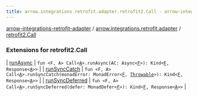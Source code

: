 ```yaml
---
title: arrow.integrations.retrofit.adapter.retrofit2.Call - arrow-integrations-retrofit-adapter
---
```


[arrow-integrations-retrofit-adapter](../../index.html) / [arrow.integrations.retrofit.adapter](../index.html) / [retrofit2.Call](./index.html)

### Extensions for retrofit2.Call

| [runAsync](run-async.html) | `fun <F, A> Call<`[`A`](run-async.html#A)`>.runAsync(AC: Async<`[`F`](run-async.html#F)`>): Kind<`[`F`](run-async.html#F)`, Response<`[`A`](run-async.html#A)`>>` |
| [runSyncCatch](run-sync-catch.html) | `fun <F, A> Call<`[`A`](run-sync-catch.html#A)`>.runSyncCatch(monadError: MonadError<`[`F`](run-sync-catch.html#F)`, `[`Throwable`](https://kotlinlang.org/api/latest/jvm/stdlib/kotlin/-throwable/index.html)`>): Kind<`[`F`](run-sync-catch.html#F)`, Response<`[`A`](run-sync-catch.html#A)`>>` |
| [runSyncDeferred](run-sync-deferred.html) | `fun <F, A> Call<`[`A`](run-sync-deferred.html#A)`>.runSyncDeferred(defer: MonadDefer<`[`F`](run-sync-deferred.html#F)`>): Kind<`[`F`](run-sync-deferred.html#F)`, Response<`[`A`](run-sync-deferred.html#A)`>>` |

